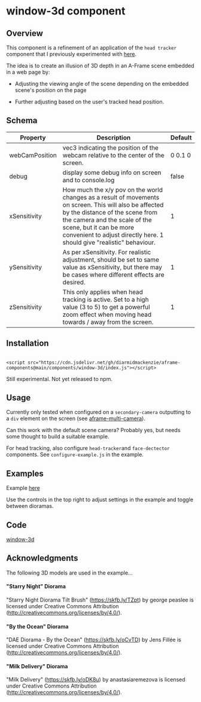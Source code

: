 # window-3d component

## Overview

This component is a refinement of an application of the `head tracker` component that I previously experimented with [here](https://diarmidmackenzie.github.io/aframe-components/components/head-tracking/test/window-camera3.html).

The idea is to create an illusion of 3D depth in an A-Frame scene embedded in a web page by:

- Adjusting the viewing angle of the scene depending on the embedded scene's position on the page

- Further adjusting based on the user's tracked head position.

  


## Schema



| Property       | Description                                                  | Default |
| -------------- | ------------------------------------------------------------ | ------- |
| webCamPosition | vec3 indicating the position of the webcam relative to the center of the screen. | 0 0.1 0 |
| debug          | display some debug info on screen and to console.log         | false   |
| xSensitivity   | How much the x/y pov on the world changes as a result of movements on screen.  This will also be affected by the distance of the scene from the camera and the scale of the scene, but it can be more convenient to adjust directly here.  1 should give "realistic" behaviour. | 1       |
| ySensitivity   | As per xSensitivity.  For realistic adjustment, should be set to same value as xSensitivity, but there may be cases where different effects are desired. | 1       |
| zSensitivity   | This only applies when head tracking is active.  Set to a high value (3 to 5) to get a powerful zoom effect when moving head towards / away from the screen. | 1       |



## Installation

```

<script src="https://cdn.jsdelivr.net/gh/diarmidmackenzie/aframe-components@main/components/window-3d/index.js"></script>
```

Still experimental.  Not yet released to npm.



## Usage

Currently only tested when configured on a `secondary-camera` outputting to a `div` element on the screen (see [aframe-multi-camera](https://diarmidmackenzie.github.io/aframe-multi-camera/)).

Can this work with the default scene camera?  Probably yes, but needs some thought to build a suitable example.

For head tracking, also configure `head-tracker`and `face-dectector` components.  See `configure-example.js` in the example.



## Examples

Example [here](http://diarmidmackenzie.github.io/aframe-components/component-usage/window-3d/)

Use the controls in the top right to adjust settings in the example and toggle between dioramas.


## Code

  [window-3d](https://github.com/diarmidmackenzie/aframe-components/blob/main/components/window-3d/index.js)


## Acknowledgments

The following 3D models are used in the example...


#### "Starry Night" Diorama

"Starry Night Diorama Tilt Brush" (https://skfb.ly/TZpt) by george peaslee is licensed under Creative Commons Attribution (http://creativecommons.org/licenses/by/4.0/).



#### "By the Ocean" Diorama

"DAE Diorama - By the Ocean" (https://skfb.ly/oCvTD) by Jens Fillée is licensed under Creative Commons Attribution (http://creativecommons.org/licenses/by/4.0/).



#### "Milk Delivery" Diorama

"Milk Delivery" (https://skfb.ly/oDK8u) by anastasiaremezova is licensed under Creative Commons Attribution (http://creativecommons.org/licenses/by/4.0/).

